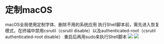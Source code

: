 # 定制macOS
macOS全局使用定制字体、删除不用的系统应用
执行Shell脚本前，需先进入恢复模式，在终端中禁用csrutil（csrutil disable）以及authenticated-root（csrutil authenticated-root disable）
重启后再用sudo来执行Shell脚本
![](screenshots/01.png)
![](screenshots/02.png)
